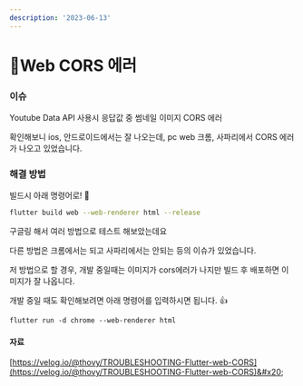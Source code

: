 ```yaml
---
description: '2023-06-13'
---
```


# Web CORS 에러

### 이슈

Youtube Data API 사용시 응답값 중 썸네일 이미지 CORS 에러

확인해보니 ios, 안드로이드에서는 잘 나오는데, pc web 크롬, 사파리에서 CORS 에러가 나오고 있었습니다.&#x20;



### 해결 방법&#x20;

빌드시 아래 명령어로! :tada:

```bash
flutter build web --web-renderer html --release 
```



구글링 해서 여러 방법으로 테스트 해보았는데요

다른 방법은 크롬에서는 되고 사파리에서는 안되는 등의 이슈가 있었습니다.&#x20;

저 방법으로 할 경우, 개발 중일때는 이미지가 cors에러가 나지만 빌드 후 배포하면 이미지가 잘 나옵니다.&#x20;

개발 중일 때도 확인해보려면 아래 명령어를 입력하시면 됩니다. :thumbsup:

```
flutter run -d chrome --web-renderer html 
```

#### 자료&#x20;

[https://velog.io/@thovy/TROUBLESHOOTING-Flutter-web-CORS](https://velog.io/@thovy/TROUBLESHOOTING-Flutter-web-CORS)&#x20;





